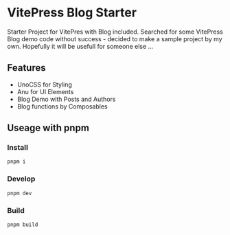 # VitePress Blog Starter

Starter Project for VitePres with Blog included.
Searched for some VitePress Blog demo code without success - decided to make a sample project by my own.
Hopefully it will be usefull for someone else ...

## Features

* UnoCSS for Styling
* Anu for UI Elements
* Blog Demo with Posts and Authors
* Blog functions by Composables

## Useage with pnpm

### Install
```shell
pnpm i
```

### Develop
```shell
pnpm dev
```

### Build
```shell
pnpm build
```
